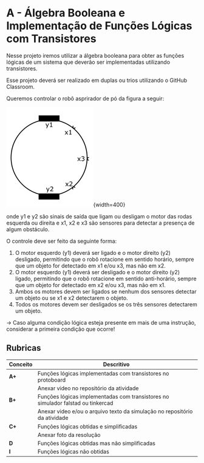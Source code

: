 # A - Álgebra Booleana e Implementação de Funções Lógicas com Transistores

Nesse projeto iremos utilizar a álgebra booleana para obter as funções lógicas de um sistema que deverão ser implementadas utilizando transistores.

Esse projeto deverá ser realizado em duplas ou trios utilizando o GitHub Classroom.

Queremos controlar o robô asprirador de pó da figura a seguir:

![](figs/A-Transistores/robo.png){width=400}

onde y1 e y2 são sinais de saída que ligam ou desligam o motor das rodas esquerda ou direita e x1, x2 e x3 são sensores para detectar a presença de algum obstáculo.

O controle deve ser feito da seguinte forma:

1. O motor esquerdo (y1) deverá ser ligado e o motor direito (y2) desligado, permitindo que o robô rotacione em sentido horário, sempre que um objeto for detectado em x1 e/ou x3, mas não em x2.
1. O motor esquerdo (y1) deverá ser desligado e o motor direito (y2) ligado, permitindo que o robô rotacione em sentido anti-horário, sempre que um objeto for detectado em x2 e/ou x3, mas não em x1.
1. Ambos os motores devem ser ligados se nenhum dos sensores detectar um objeto ou se x1 e x2 detectarem o objeto.
1. Todos os motores devem ser desligados se os três sensores detectarem um objeto.

-> Caso alguma condição lógica esteja presente em mais de uma instrução, considerar a primeira condição que ocorre!


## Rubricas

| Conceito | Descritivo                                                  |
|----------|-------------------------------------------------------------|
| **A+**   | Funções lógicas implementadas com transistores no protoboard                     |
|          | Anexar video no repositório da atividade                    |
| **B+**   | Funções lógicas implementadas com transistores no simulador falstad ou tinkercad |
|          | Anexar video e/ou o arquivo texto da simulação no repositório da atividade       |
| **C+**   | Funções lógicas obtidas e simplificadas                     |
|          | Anexar foto da resolução                                    |
| **D**    | Funções lógicas obtidas mas não simplificadas               |
| **I**    | Funções lógicas não obtidas                                 |
